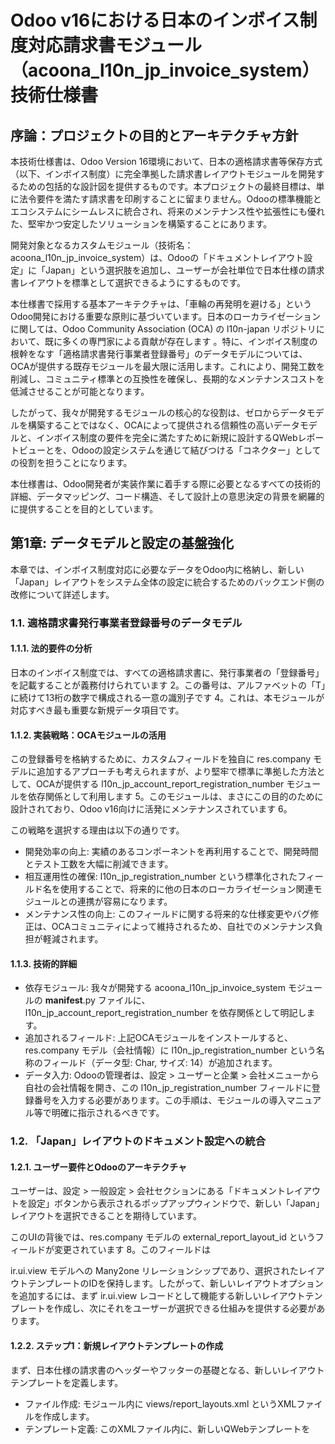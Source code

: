 # Odoo v16における日本のインボイス制度対応請求書モジュール（acoona_l10n_jp_invoice_system）技術仕様書

## 序論：プロジェクトの目的とアーキテクチャ方針

本技術仕様書は、Odoo Version 16環境において、日本の適格請求書等保存方式（以下、インボイス制度）に完全準拠した請求書レイアウトモジュールを開発するための包括的な設計図を提供するものです。本プロジェクトの最終目標は、単に法令要件を満たす請求書を印刷することに留まりません。Odooの標準機能とエコシステムにシームレスに統合され、将来のメンテナンス性や拡張性にも優れた、堅牢かつ安定したソリューションを構築することにあります。

開発対象となるカスタムモジュール（技術名：acoona_l10n_jp_invoice_system）は、Odooの「ドキュメントレイアウト設定」に「Japan」という選択肢を追加し、ユーザーが会社単位で日本仕様の請求書レイアウトを標準として選択できるようにするものです。

本仕様書で採用する基本アーキテクチャは、「車輪の再発明を避ける」というOdoo開発における重要な原則に基づいています。日本のローカライゼーションに関しては、Odoo Community Association (OCA) の l10n-japan リポジトリにおいて、既に多くの専門家による貢献が存在します 。特に、インボイス制度の根幹をなす「適格請求書発行事業者登録番号」のデータモデルについては、OCAが提供する既存モジュールを最大限に活用します。これにより、開発工数を削減し、コミュニティ標準との互換性を確保し、長期的なメンテナンスコストを低減させることが可能となります。

したがって、我々が開発するモジュールの核心的な役割は、ゼロからデータモデルを構築することではなく、OCAによって提供される信頼性の高いデータモデルと、インボイス制度の要件を完全に満たすために新規に設計するQWebレポートビューとを、Odooの設定システムを通じて結びつける「コネクター」としての役割を担うことになります。

本仕様書は、Odoo開発者が実装作業に着手する際に必要となるすべての技術的詳細、データマッピング、コード構造、そして設計上の意思決定の背景を網羅的に提供することを目的としています。

## 第1章: データモデルと設定の基盤強化

本章では、インボイス制度対応に必要なデータをOdoo内に格納し、新しい「Japan」レイアウトをシステム全体の設定に統合するためのバックエンド側の改修について詳述します。

### 1.1. 適格請求書発行事業者登録番号のデータモデル

#### 1.1.1. 法的要件の分析

日本のインボイス制度では、すべての適格請求書に、発行事業者の「登録番号」を記載することが義務付けられています 2。この番号は、アルファベットの「T」に続けて13桁の数字で構成される一意の識別子です 4。これは、本モジュールが対応すべき最も重要な新規データ項目です。

#### 1.1.2. 実装戦略：OCAモジュールの活用

この登録番号を格納するために、カスタムフィールドを独自に res.company モデルに追加するアプローチも考えられますが、より堅牢で標準に準拠した方法として、OCAが提供する l10n_jp_account_report_registration_number モジュールを依存関係として利用します 5。このモジュールは、まさにこの目的のために設計されており、Odoo v16向けに活発にメンテナンスされています 6。

この戦略を選択する理由は以下の通りです。

- 開発効率の向上: 実績のあるコンポーネントを再利用することで、開発時間とテスト工数を大幅に削減できます。
- 相互運用性の確保: l10n_jp_registration_number という標準化されたフィールド名を使用することで、将来的に他の日本のローカライゼーション関連モジュールとの連携が容易になります。
- メンテナンス性の向上: このフィールドに関する将来的な仕様変更やバグ修正は、OCAコミュニティによって維持されるため、自社でのメンテナンス負担が軽減されます。

#### 1.1.3. 技術的詳細

- 依存モジュール: 我々が開発する acoona_l10n_jp_invoice_system モジュールの __manifest__.py ファイルに、l10n_jp_account_report_registration_number を依存関係として明記します。
- 追加されるフィールド: 上記OCAモジュールをインストールすると、res.company モデル（会社情報）に l10n_jp_registration_number という名称のフィールド（データ型: Char, サイズ: 14）が追加されます。
- データ入力: Odooの管理者は、設定 > ユーザーと企業 > 会社メニューから自社の会社情報を開き、この l10n_jp_registration_number フィールドに登録番号を入力する必要があります。この手順は、モジュールの導入マニュアル等で明確に指示されるべきです。

### 1.2. 「Japan」レイアウトのドキュメント設定への統合

#### 1.2.1. ユーザー要件とOdooのアーキテクチャ

ユーザーは、設定 > 一般設定 > 会社セクションにある「ドキュメントレイアウトを設定」ボタンから表示されるポップアップウィンドウで、新しい「Japan」レイアウトを選択できることを期待しています。

このUIの背後では、res.company モデルの external_report_layout_id というフィールドが変更されています 8。このフィールドは

ir.ui.view モデルへの Many2one リレーションシップであり、選択されたレイアウトテンプレートのIDを保持します。したがって、新しいレイアウトオプションを追加するには、まず ir.ui.view レコードとして機能する新しいレイアウトテンプレートを作成し、次にそれをユーザーが選択できる仕組みを提供する必要があります。

#### 1.2.2. ステップ1：新規レイアウトテンプレートの作成

まず、日本仕様の請求書のヘッダーやフッターの基礎となる、新しいレイアウトテンプレートを定義します。

- ファイル作成: モジュール内に views/report_layouts.xml というXMLファイルを作成します。
- テンプレート定義: このXMLファイル内に、新しいQWebテンプレートを <template> タグを用いて定義します。このテンプレートには、モジュール内で一意となるID（例: acoona_l10n_jp_invoice_system.external_layout_jp）を付与します。
- 標準レイアウトの継承: ゼロからレイアウトを構築するのではなく、Odooの標準的な外部レイアウト（例: web.external_layout_standard）を継承します。これにより、基本的なヘッダー・フッター構造、CSSスタイル、および会社ロゴや住所などの表示ロジックを再利用できます 10。継承の構文は  
<template id="external_layout_jp" inherit_id="web.external_layout_standard"> のようになります。このテンプレート内では、後述する請求書本体の変更とは別に、レイアウト自体に特化した変更（例えば、会社印の表示スペースの確保など）を xpath を用いて行います。

#### 1.2.3. ステップ2：設定画面でのレイアウト選択機能の実装

次に、作成した external_layout_jp をユーザーが選択できるようにします。標準のレイアウト選択ウィザードは、web モジュールで定義された特定のビューのみを表示するため、ここに動的に選択肢を追加するのは複雑で、Odooのバージョンアップ時に互換性が失われるリスクがあります。

そこで、より安定的でユーザーフレンドリーなアプローチとして、設定 画面自体を拡張し、日本レイアウト専用の設定項目を追加します。

- 設定モデルの継承: モジュール内に models/res_config_settings.py ファイルを作成し、res.config.settings という TransientModel を継承するクラスを定義します 12。
- 設定フィールドの追加: このクラスに、新しいフィールドを追加します。このフィールドは、ユーザーの選択を一時的に保持し、保存時に実際の res.company レコードに反映させるためのものです。  
Python  
from odoo import fields, models  
  
class ResConfigSettings(models.TransientModel):  
    _inherit = 'res.config.settings'  
  
    l10n_jp_use_japan_layout = fields.Boolean(  
        string="Use Japan Invoice Layout",  
        related='company_id.l10n_jp_use_japan_layout',  
        readonly=False  
    )  
  
さらに、res.company モデルも拡張し、この設定を永続的に保持するフィールドを追加します。  
Python  
# In a separate file, e.g., models/res_company.py  
from odoo import fields, models, api  
  
class ResCompany(models.Model):  
    _inherit = 'res.company'  
  
    l10n_jp_use_japan_layout = fields.Boolean(  
        string="Use Japan Invoice Layout",  
        default=False  
    )  
  
    @api.onchange('l10n_jp_use_japan_layout')  
 def _onchange_l10n_jp_use_japan_layout(self):  
 if self.l10n_jp_use_japan_layout:  
            self.external_report_layout_id = self.env.ref(  
 'acoona_l10n_jp_invoice_system.external_layout_jp'  
            )  
 else:  
 # Revert to Odoo's default layout if unchecked  
            self.external_report_layout_id = self.env.ref(  
 'web.external_layout_standard'  
            )  

- 設定ビューの拡張: views/res_config_settings_views.xml ファイルを作成し、一般設定画面のビュー (base.res_config_settings_view_form) を継承します。xpath を使用して、「ドキュメントレイアウト」セクションの近くに、新しく作成した l10n_jp_use_japan_layout フィールドを表示するUI要素（チェックボックスなど）を配置します 12。これにより、ユーザーは直感的に日本レイアウトへの切り替えが可能になります。

この実装により、ユーザーがチェックボックスをオンにすると、_onchange メソッドがトリガーされ、res.company の external_report_layout_id が我々のカスタムレイアウト (external_layout_jp) に自動的に設定されます。これにより、標準のレイアウト選択機構と協調しながら、日本固有の要件をエレガントに満たすことができます。

## 第2章: 日本仕様請求書QWebレポートテンプレートの開発

本章では、モジュールの中心機能である、インボイス制度の要件をすべて満たした請求書PDFのテンプレート開発について、具体的な実装方法を詳述します。

### 2.1. 請求書レポートの継承と構造化

Odooの標準的な請求書PDFは、account モジュールに含まれる account.report_invoice_document というIDのQWebテンプレートによって定義されています 15。我々の目的は、この標準テンプレートを直接書き換えることではありません。Odooのバージョンアップ時の影響を最小限に抑え、メンテナンス性を高めるために、継承（inheritance）という手法を用います。

- ファイル作成: モジュール内に views/report_invoice_document_jp.xml というXMLファイルを作成します。このファイルが、日本仕様の請求書に関するすべてのカスタマイズを格納する場所となります。
- テンプレートの継承: このXMLファイル内で、まず標準の請求書テンプレートを継承する新しいテンプレートを定義します。  
XML  
<template id="report_invoice_document_jp" inherit_id="account.report_invoice_document">  
 </template>  

- xpathによる変更: テンプレート内では、xpath 式を用いて、変更したい箇所をピンポイントで特定し、要素の追加、置換、属性の変更などを行います 17。例えば、発行事業者登録番号をヘッダーに追加する、顧客名の敬称（様、御中）の表示を調整する、税率ごとの合計金額欄を全面的に置き換える、といった操作を正確に実行できます。
- カスタムレイアウトの適用: 請求書全体を囲むレイアウトとして、第1章で作成した acoona_l10n_jp_invoice_system.external_layout_jp を適用する必要があります。これは、請求書オブジェクト（o）が持つ会社情報（o.company_id）に設定されたレイアウト設定を条件に、動的に切り替えることで実現します。具体的には、t-call ディレクティブを t-if 条件でラップし、o.company_id.l10n_jp_use_japan_layout が True の場合に我々のカスタムレイアウトを呼び出すように変更します。

### 2.2. コンプライアンスのための詳細フィールドマッピング

インボイス制度に準拠するためには、国税庁が定める記載事項を漏れなく請求書に表示する必要があります 3。以下の表は、各法的要件と、それに対応するOdooのデータモデルおよびフィールド、そしてQWebテンプレート内での具体的な表現方法を網羅的にマッピングしたものです。この表は、開発者が実装を行う際の最も重要な参照資料となります。

表2.1: 日本の適格請求書フィールドマッピング

| 

法的要件（日/英）
| 

Odooモデル & フィールド
| 

QWeb式（サンプル）
| 

配置場所と注釈

| 

① 適格請求書発行事業者の氏名又は名称 (Issuer Name)
| 

res.company.name
| 

<span t-field="o.company_id.name"/>
| 

ヘッダーの会社情報ブロック。Odoo標準の表示をそのまま利用。

| 

① 適格請求書発行事業者の登録番号 (Issuer Registration No.)
| 

res.company.l10n_jp_registration_number
| 

<div t-if="o.company_id.l10n_jp_registration_number"><strong>登録番号:</strong> <span t-field="o.company_id.l10n_jp_registration_number"/></div>
| 

ヘッダーの会社名の下に配置。OCAモジュール l10n_jp_account_report_registration_number への依存が必須。

| 

② 取引年月日 (Transaction Date)
| 

account.move.invoice_date
| 

<strong>請求日:</strong> <span t-field="o.invoice_date" t-options='{"format": "yyyy年MM月dd日"}'/>
| 

ヘッダーセクション。日付フォーマットを日本で一般的な形式に指定。

| 

③ 取引内容 (Transaction Details)
| 

account.move.line.name
| 

<span t-field="line.name"/>
| 

請求明細行テーブルの各行。Odoo標準の表示を利用。

| 

③ 軽減税率の対象品目である旨 (Reduced Tax Rate Indicator)
| 

account.move.line.tax_ids
| 

<span t-if="any(tax.amount == 8 for tax in line.tax_ids)" class="oe_invoice_reduced_tax_indicator"> ※</span>
| 

請求明細行テーブルの商品名の横に表示。「※」などの記号を付与し、軽減税率対象品目であることを明示する。ロジックは、明細行に適用されている税率に8%のものが含まれるか否かで判定。

| 

④ 税率ごとに区分して合計した対価の額 (Subtotal per Tax Rate)
| 

account.move.amount_by_group
| 

(第3章で詳述)
| 

合計金額セクション。10%対象と8%対象の税抜合計額をそれぞれ表示。

| 

④ 適用税率 (Applicable Tax Rate)
| 

account.move.amount_by_group
| 

(第3章で詳述)
| 

合計金額セクション。適用税率として「10%」および「8%」を明記。

| 

⑤ 税率ごとに区分した消費税額等 (Tax Amount per Tax Rate)
| 

account.move.amount_by_group
| 

(第3章で詳述)
| 

合計金額セクション。10%対象と8%対象の消費税額をそれぞれ表示。

| 

⑥ 書類の交付を受ける事業者の氏名又は名称 (Customer Name)
| 

res.partner.name & res.partner.title
| 

<span t-field="o.partner_id.name"/> <span t-if="o.partner_id.title" t-field="o.partner_id.title.name"/>
| 

顧客情報ブロック。個人の場合は「様」、法人の場合は「御中」といった敬称を表示するために、前提モジュールである l10n_jp_partner_title_qweb が提供する res.partner.title フィールドを利用 20。

| 

(推奨) 振込先銀行口座 (Bank Account Details)
| 

res.partner.bank
| 

<p><strong>お振込先:</strong><br/> <span t-field="o.partner_bank_id.bank_id.name"/> <span t-field="o.partner_bank_id.bank_id.bic"/><br/> <span t-esc="o.partner_bank_id.acc_type"/> <span t-field="o.partner_bank_id.acc_number"/><br/> <span t-field="o.partner_bank_id.acc_holder_name"/></p>
| 

フッター、または指定の銀行情報ブロック。Odooの標準機能で設定された支払先銀行口座情報を表示。

| 

(推奨) 会社印 (Company Seal)
| 

res.company.l10n_jp_company_seal (カスタムフィールド)
| 

<img t-if="o.company_id.l10n_jp_company_seal" t-att-src="image_data_uri(o.company_id.l10n_jp_company_seal)" style="position:absolute; top:80px; right:50px; max-width:100px;"/>
| 

ヘッダーの会社住所に重ねて表示するのが一般的。日本の商習慣に合わせた対応として、会社モデルに画像フィールドを追加し、表示する機能を実装することを推奨。

## 第3章: 法的要件に基づく税サマリーの実装

本章では、インボイス制度対応において技術的に最も重要かつ複雑な部分である「税率ごとの合計および消費税額」の表示ブロックの実装について、詳細に解説します。ここの実装に不備があると、モジュール全体がコンプライアンス要件を満たさなくなるため、細心の注意が必要です。

### 3.1. Odooの amount_by_group フィールドの技術的解説

インボイス制度が要求する「税率ごとの区分経理」は、Odooのアーキテクチャにおいてネイティブにサポートされています。開発者は、この計算ロジックを自前で実装する必要はありません。account.move モデルに標準で備わっている amount_by_group という算出フィールドが、まさにこの目的のために存在します 22。

- 機能: このフィールドは、請求書内のすべての税明細行を、属する税グループ（例：「消費税10%」「消費税8%」）ごとに集計し、その結果をリスト形式で返します。
- データ構造: amount_by_group が返す値は、タプル（またはリスト）のリストです。各内部タプルは、特定の税グループに関する集計情報を含んでいます。Odoo v16の標準的な構造は以下のようになっています 24。  
  
[ (tax_group_name, tax_amount, base_amount, formatted_tax_amount, formatted_base_amount, tax_amount_in_current_currency, base_amount_in_current_currency) ]
- ``: 税グループ名 (例: '消費税 10%')
- ``: 税額 (数値)
- ``: 税抜きの基準額 (数値)
- 以降はフォーマット済み文字列や通貨換算後の値などが続きます。

このOdooの標準機能を活用することで、開発者は複雑な税計算ロジックを再実装するリスクを回避し、データの「表示」に集中することができます。QWebテンプレート内での手動計算は、丸め誤差や複数通貨の取り扱いなどでバグを生みやすいため、絶対に避けるべきです。我々のタスクは、amount_by_group から提供されるこの構造化されたデータを、日本の請求書のフォーマットに従って正確にレンダリングすることです。

### 3.2. 税サマリーブロックのQWeb実装

以下に、標準請求書テンプレートの合計欄を xpath で置き換え、日本のインボイス制度に準拠した税サマリーを表示するための、完全なQWebコードブロックを示します。このコードは、コピー＆ペーストして利用可能な、実践的なソリューションです。

ロジックの解説:

- 変数の初期化: 10%対象と8%対象の税抜き合計額（total_base_10, total_base_8）と消費税額（total_tax_10, total_tax_8）を保持するための変数を、t-set を使って0で初期化します。
- ループ処理: <t t-foreach="o.amount_by_group" t-as="amount_group"> を用いて、amount_by_group が返す税グループのリストを一つずつ処理します 22。
- 条件分岐: ループ内で、t-if を使って税グループ名（amount_group）に特定の文字列（'10%' や '8%'）が含まれているかを判定します。これにより、各税率のグループを識別します。この判定は、Odooの税金設定で税グループ名が適切に設定されていることを前提とします。
- 金額の加算: 該当する税率のグループが見つかった場合、その基準額（amount_group）と税額（amount_group）を、対応する初期化済み変数に加算していきます。
- 結果の表示: ループ処理が完了した後、蓄積された各変数の値を、テーブル形式で整形して表示します。値が0の場合は行自体を表示しないように t-if で制御し、冗長な表示を避けます。金額は monetary ウィジェットを使って、適切な通貨形式でフォーマットします。

XML

<xpathexpr="//div[@id='total']"position="replace">  
<divid="total"class="row justify-content-end">  
<divclass="col-5">  
<tableclass="table table-sm"style="page-break-inside: avoid;">  
<tt-set="total_base_10"t-value="0.0"/>  
<tt-set="total_tax_10"t-value="0.0"/>  
<tt-set="total_base_8"t-value="0.0"/>  
<tt-set="total_tax_8"t-value="0.0"/>  
  
<tt-foreach="o.amount_by_group"t-as="amount_group">  
<tt-if="'10%' in amount_group">  
<tt-set="total_base_10"t-value="total_base_10 + amount_group"/>  
<tt-set="total_tax_10"t-value="total_tax_10 + amount_group"/>  
</t>  
<tt-if="'8%' in amount_group">  
<tt-set="total_base_8"t-value="total_base_8 + amount_group"/>  
<tt-set="total_tax_8"t-value="total_tax_8 + amount_group"/>  
</t>  
</t>  
  
<trclass="border-black o_subtotal">  
<td><strong>税抜合計金額</strong></td>  
<tdclass="text-right">  
<spant-field="o.amount_untaxed"/>  
</td>  
</tr>  
  
<tt-if="total_tax_10!= 0">  
<tr>  
<td><spanclass="text-nowrap">10%対象 税抜合計</span></td>  
<tdclass="text-right">  
<spant-esc="total_base_10"t-options='{"widget": "monetary", "display_currency": o.currency_id}'/>  
</td>  
</tr>  
<tr>  
<td><spanclass="text-nowrap">消費税額 (10%)</span></td>  
<tdclass="text-right">  
<spant-esc="total_tax_10"t-options='{"widget": "monetary", "display_currency": o.currency_id}'/>  
</td>  
</tr>  
</t>  
  
<tt-if="total_tax_8!= 0">  
<tr>  
<td><spanclass="text-nowrap">8%対象 税抜合計</span></td>  
<tdclass="text-right">  
<spant-esc="total_base_8"t-options='{"widget": "monetary", "display_currency": o.currency_id}'/>  
</td>  
</tr>  
<tr>  
<td><spanclass="text-nowrap">消費税額 (8%)</span></td>  
<tdclass="text-right">  
<spant-esc="total_tax_8"t-options='{"widget": "monetary", "display_currency": o.currency_id}'/>  
</td>  
</tr>  
</t>  
  
<trclass="border-black o_total">  
<td><strong>合計金額（税込）</strong></td>  
<tdclass="text-right">  
<spant-field="o.amount_total"/>  
</td>  
</tr>  
</table>  
</div>  
</div>  
</xpath>  

## 第4章: 最終的なモジュール構造と導入計画

本章では、開発するカスタムモジュール acoona_l10n_jp_invoice_system の全体像をまとめ、専門的な開発・導入プロセスにおけるベストプラクティスを提示します。

### 4.1. モジュールのディレクトリ構造案

一貫性と保守性を確保するため、Odooの標準的な慣習に従った、明確なディレクトリ構造を採用します。

acoona_l10n_jp_invoice_system/  
├── __init__.py               # Pythonパッケージとして認識させるためのファイル  
├── __manifest__.py           # モジュールのメタデータと依存関係を定義  
├── i18n/                     # 翻訳ファイルを格納  
│   └── ja.po  
├── models/                   # Pythonモデル（ビジネスロジック）を格納  
│   ├── __init__.py  
│   ├── res_company.py        # res.companyモデルの拡張  
│   └── res_config_settings.py  # 設定画面のロジック  
└── views/                    # XMLビュー（UI定義）を格納  
    ├── report_layouts.xml            # 日本仕様のドキュメントレイアウトを定義  
    ├── report_invoice_document_jp.xml  # 請求書テンプレートのカスタマイズ  
    └── res_config_settings_views.xml # 設定画面のUI拡張  

### 4.2. マニフェストファイル（__manifest__.py）の設定

__manifest__.py はモジュールの心臓部であり、Odooシステムにモジュールの存在と要件を伝えます。以下に、本モジュール用の完全な設定例を示します。特に depends キーの正確な指定が、モジュールの正常な動作に不可欠です。

Python

{  
'name': 'Japan - Qualified Invoice System',  
'version': '16.0.1.0.0',  
'category': 'Accounting/Localizations/Invoice',  
'summary': 'Adds support for Japanese Qualified Invoice System (Invoice Seido).',  
'author': 'Your Company Name',  
'website': 'https://www.yourcompany.com',  
'license': 'LGPL-3',  
'depends':,  
'data': [  
'views/res_config_settings_views.xml',  
'views/report_layouts.xml',  
'views/report_invoice_document_jp.xml',  
    ],  
'installable': True,  
'application': False,  
'auto_install': False,  
}  

### 4.3. 導入およびテスト戦略

本モジュールは法規制に関わるため、体系的な導入と厳格なテストが不可欠です。

#### 4.3.1. 導入手順

- バージョン管理: 全てのカスタムコードはGitリポジトリで管理することを強く推奨します。
- 依存関係の解決: acoona_l10n_jp_invoice_system モジュールをOdooの addons パスに配置する前に、__manifest__.py に記載されているすべての依存モジュール（特にOCAリポジトリから入手するもの）が正しく配置され、Odooから認識されていることを確認します。
- インストール: Odooの アプリ メニューから acoona_l10n_jp_invoice_system を検索し、インストールを実行します。
- 初期設定:
- 設定 > ユーザーと企業 > 会社 を開き、自社の「登録番号」(l10n_jp_registration_number) を正確に入力します。
- 設定 > 一般設定 > 会社 セクションに進み、「日本仕様の請求書レイアウトを使用する」チェックボックスをオンにして設定を保存します。
- 会計 > 設定 > 税 を開き、日本の消費税（標準税率10%、軽減税率8%）が正しく設定されており、税グループ名が予測可能（例：「消費税 10%」）であることを確認します。

#### 4.3.2. テスト計画

- 単体テスト:
- 請求書PDFを生成し、ヘッダーに設定した登録番号が正しく表示されることを確認します。
- 顧客情報ブロックに、顧客の種別（個人/法人）に応じた正しい敬称（様/御中）が表示されることを確認します。
- 結合テスト:
- シナリオ1（標準税率のみ）: 10%の課税対象品目のみを含む請求書を作成し、税サマリーブロックに10%対象の合計額と消費税額のみが表示されることを確認します。
- シナリオ2（軽減税率のみ）: 8%の課税対象品目のみを含む請求書を作成し、税サマリーブロックに8%対象の合計額と消費税額のみが表示されることを確認します。
- シナリオ3（混合税率）: 10%対象品目、8%対象品目、および非課税品目を混在させた請求書を作成します。各明細行に軽減税率対象を示す「※」マークが正しく表示されること、および税サマリーブロックで10%と8%の金額が正確に分離・集計されていることを検証します。
- シナリオ4（通貨）: 外貨建ての請求書を作成し、すべての金額表示が正しく外貨でフォーマットされていることを確認します。
- ユーザー受け入れテスト (UAT):
- これは、本プロジェクトで最も重要なテストフェーズです。開発が完了した請求書PDFのサンプルを、日本の経理・税務の専門家、または最終的なエンドユーザーに提示し、フォーマット、記載事項、計算結果のすべてが日本のインボイス制度の法的要件を完全に満たしているかどうかの最終確認を受けます。この承認プロセスは、開発者とクライアント双方をコンプライアンス違反のリスクから保護するために、省略することはできません。

## 結論と提言

本技術仕様書は、Odoo v16上で日本のインボイス制度に準拠した請求書発行機能を実現するための、詳細かつ実践的な開発計画を提示しました。本仕様書で概説されたアーキテクチャは、OCAの既存資産を戦略的に活用することで、開発の効率性とシステムの堅牢性を両立させることを目指しています。

成功への鍵となる提言は以下の通りです。

- OCAモジュールの積極的な活用: l10n_jp_account_report_registration_number をはじめとするOCAモジュールを基盤とすることで、コミュニティの知見を活用し、長期的なメンテナンスコストを削減できます。独自実装は最小限に留めるべきです。
- Odoo標準機能の尊重: 税計算などの中核的なロジックは、Odooの標準フィールド（特に amount_by_group）に依存することが不可欠です。QWebテンプレート内での複雑な再計算は、バグの温床となるため避けるべきです。
- 厳格なテストプロセスの実施: 法規制対応モジュールであるという性質上、機能テストだけでなく、日本の税務専門家による最終的な法的適合性の検証（UAT）がプロジェクトの成否を分けます。

本仕様書に沿って開発を進めることにより、単に要件を満たすだけでなく、Odooのエコシステムと調和し、将来にわたって安定的に運用可能な、高品質なローカライゼーションモジュールを構築することが可能となります。

#### 引用文献

- 適格請求書等保存方式に, 9月 13, 2025にアクセス、 [https://www.pref.nagano.lg.jp/zeimu/documents/0020006-027ky.pdf](https://www.google.com/url?q=https://www.pref.nagano.lg.jp/zeimu/documents/0020006-027ky.pdf&sa=D&source=editors&ust=1757760559789079&usg=AOvVaw2KqZBgoU3HORbPzyybKZ5A)
- 適格請求書の書き方とは？ 記載項目や国税庁のフォーマットもあわせて解説｜会計処理, 9月 13, 2025にアクセス、 [https://journal.bizocean.jp/corp01/a06/5672/](https://www.google.com/url?q=https://journal.bizocean.jp/corp01/a06/5672/&sa=D&source=editors&ust=1757760559789545&usg=AOvVaw1_M8JJ8VWONfyZjrecXwBU)
- インボイス制度（適格請求書保存方式）とは？対応すべきポイントを解説 | ファーストアカウンティング, 9月 13, 2025にアクセス、 [https://www.fastaccounting.jp/blog/20230515/11385/](https://www.google.com/url?q=https://www.fastaccounting.jp/blog/20230515/11385/&sa=D&source=editors&ust=1757760559789897&usg=AOvVaw2rQD9makw2GZ3vgugksHAS)
- Japan Account Report Registration Number | The Odoo Community Association | OCA, 9月 13, 2025にアクセス、 [https://odoo-community.org/shop/japan-account-report-registration-number-715271](https://www.google.com/url?q=https://odoo-community.org/shop/japan-account-report-registration-number-715271&sa=D&source=editors&ust=1757760559790270&usg=AOvVaw0FYoxQJOvEfbIeoA2oGMvb)
- Issues · OCA/l10n-japan - GitHub, 9月 13, 2025にアクセス、 [https://github.com/OCA/l10n-japan/issues](https://www.google.com/url?q=https://github.com/OCA/l10n-japan/issues&sa=D&source=editors&ust=1757760559790567&usg=AOvVaw3WZPjzjGZ4yccMbJBWBGTE)
- Pull requests · OCA/l10n-japan - GitHub, 9月 13, 2025にアクセス、 [https://github.com/OCA/l10n-japan/pulls](https://www.google.com/url?q=https://github.com/OCA/l10n-japan/pulls&sa=D&source=editors&ust=1757760559790822&usg=AOvVaw20AEpX0KDPfBp4fo8QpgxJ)
- odoo/addons/base/models/res_company.py · b616e2ed94798961b451ed15f098e4b5e83792b9 - Coopdevs GitLab, 9月 13, 2025にアクセス、 [https://git.coopdevs.org/coopdevs/odoo/OCB/-/blob/b616e2ed94798961b451ed15f098e4b5e83792b9/odoo/addons/base/models/res_company.py](https://www.google.com/url?q=https://git.coopdevs.org/coopdevs/odoo/OCB/-/blob/b616e2ed94798961b451ed15f098e4b5e83792b9/odoo/addons/base/models/res_company.py&sa=D&source=editors&ust=1757760559791261&usg=AOvVaw3xaSrt52XgLYLvMsCLO1SC)
- code/odoo/odoo/addons/base/models/res_company.py ... - GitLab, 9月 13, 2025にアクセス、 [https://gitlab.eynes.com.ar/YPF/ypf17-source/-/blob/1043304795bfe0946b043595c6a2ca877107180b/code/odoo/odoo/addons/base/models/res_company.py](https://www.google.com/url?q=https://gitlab.eynes.com.ar/YPF/ypf17-source/-/blob/1043304795bfe0946b043595c6a2ca877107180b/code/odoo/odoo/addons/base/models/res_company.py&sa=D&source=editors&ust=1757760559791839&usg=AOvVaw1DWAR3VV7rH18Qi8SPSycs)
- How to Customize Header/Footer for All Reports in Odoo 17 ERP - Cybrosys Technologies, 9月 13, 2025にアクセス、 [https://www.cybrosys.com/blog/how-to-customize-header-footer-for-all-reports-in-odoo-17-erp](https://www.google.com/url?q=https://www.cybrosys.com/blog/how-to-customize-header-footer-for-all-reports-in-odoo-17-erp&sa=D&source=editors&ust=1757760559792263&usg=AOvVaw36F7fZvSGva8PQOJGdsov6)
- How to change default external report layout - Odoo, 9月 13, 2025にアクセス、 [https://www.odoo.com/forum/help-1/how-to-change-default-external-report-layout-163805](https://www.google.com/url?q=https://www.odoo.com/forum/help-1/how-to-change-default-external-report-layout-163805&sa=D&source=editors&ust=1757760559792598&usg=AOvVaw2JD2RPoSjxUT-uCGIruvdO)
- How to Add a Settings Menu for Custom Modules in Odoo 16 - Cybrosys Technologies, 9月 13, 2025にアクセス、 [https://www.cybrosys.com/blog/how-to-add-a-settings-menu-for-custom-modules-in-odoo-16](https://www.google.com/url?q=https://www.cybrosys.com/blog/how-to-add-a-settings-menu-for-custom-modules-in-odoo-16&sa=D&source=editors&ust=1757760559792956&usg=AOvVaw2WIKnzCGUzK86Moo4Q_FTs)
- Custom Settings| Odoo 16 Development Book - Cybrosys Technologies, 9月 13, 2025にアクセス、 [https://www.cybrosys.com/odoo/odoo-books/odoo-16-development/server-side-development/custom-settings/](https://www.google.com/url?q=https://www.cybrosys.com/odoo/odoo-books/odoo-16-development/server-side-development/custom-settings/&sa=D&source=editors&ust=1757760559793315&usg=AOvVaw1iMQMVR1rdgVc7d3Y3V6Zr)
- How to Add Custom Fields to Existing Configuration Settings in Odoo 16?, 9月 13, 2025にアクセス、 [https://www.cybrosys.com/blog/how-to-add-custom-fields-to-existing-configuration-settings-in-odoo-16](https://www.google.com/url?q=https://www.cybrosys.com/blog/how-to-add-custom-fields-to-existing-configuration-settings-in-odoo-16&sa=D&source=editors&ust=1757760559793692&usg=AOvVaw2pJvTuvpx7YCrj2THa9HLd)
- How to extend Invoice report(pdf) with custom variable on odoo 16 - Reddit, 9月 13, 2025にアクセス、 [https://www.reddit.com/r/Odoo/comments/1ic32p8/how_to_extend_invoice_reportpdf_with_custom/](https://www.google.com/url?q=https://www.reddit.com/r/Odoo/comments/1ic32p8/how_to_extend_invoice_reportpdf_with_custom/&sa=D&source=editors&ust=1757760559794135&usg=AOvVaw0gYau97c2_9ucz7ABbMqKb)
- addons/account/views/report_invoice.xml - Odoo - Coopdevs GitLab, 9月 13, 2025にアクセス、 [https://git.coopdevs.org/coopdevs/odoo/OCB/-/blob/9e3ffdf6f9c9050ae2e44709b6e4d60071893a7e/addons/account/views/report_invoice.xml](https://www.google.com/url?q=https://git.coopdevs.org/coopdevs/odoo/OCB/-/blob/9e3ffdf6f9c9050ae2e44709b6e4d60071893a7e/addons/account/views/report_invoice.xml&sa=D&source=editors&ust=1757760559794637&usg=AOvVaw1as8qrN_F8Ph61j5ysdtvz)
- Customizing Odoo default invoices report template., 9月 13, 2025にアクセス、 [https://www.odoo.com/forum/help-1/customizing-odoo-default-invoices-report-template-203847](https://www.google.com/url?q=https://www.odoo.com/forum/help-1/customizing-odoo-default-invoices-report-template-203847&sa=D&source=editors&ust=1757760559794997&usg=AOvVaw0EsRGvIFShHODpTVZg9cOw)
- ４ 適格請求書の記載事項 - 国税庁, 9月 13, 2025にアクセス、 [https://www.nta.go.jp/taxes/shiraberu/zeimokubetsu/shohi/keigenzeiritsu/pdf/qa/01-09.pdf](https://www.google.com/url?q=https://www.nta.go.jp/taxes/shiraberu/zeimokubetsu/shohi/keigenzeiritsu/pdf/qa/01-09.pdf&sa=D&source=editors&ust=1757760559795287&usg=AOvVaw0z010vjtNVTjj-T-EDmgii)
- 適格請求書等保存方式の概要, 9月 13, 2025にアクセス、 [https://wwwtb.mlit.go.jp/tohoku/content/000338440.pdf](https://www.google.com/url?q=https://wwwtb.mlit.go.jp/tohoku/content/000338440.pdf&sa=D&source=editors&ust=1757760559795544&usg=AOvVaw0Fphbrr-KG7MiQIY7CKjxa)
- Japan Partner Title QWeb | Odoo Apps Store, 9月 13, 2025にアクセス、 [https://apps.odoo.com/apps/modules/12.0/l10n_jp_partner_title_qweb](https://www.google.com/url?q=https://apps.odoo.com/apps/modules/12.0/l10n_jp_partner_title_qweb&sa=D&source=editors&ust=1757760559795828&usg=AOvVaw2hxSdSgE1QlIY3yFsYkQBA)
- Japan Partner Title QWeb | The Odoo Community Association | OCA, 9月 13, 2025にアクセス、 [https://odoo-community.org/shop/japan-partner-title-qweb-3619](https://www.google.com/url?q=https://odoo-community.org/shop/japan-partner-title-qweb-3619&sa=D&source=editors&ust=1757760559796170&usg=AOvVaw1d10DFhfdS0JbUnz2TpTAh)
- Add two value fields in Qweb report - Stack Overflow, 9月 13, 2025にアクセス、 [https://stackoverflow.com/questions/39340678/add-two-value-fields-in-qweb-report](https://www.google.com/url?q=https://stackoverflow.com/questions/39340678/add-two-value-fields-in-qweb-report&sa=D&source=editors&ust=1757760559796546&usg=AOvVaw39yvVZ48sCDSCOcKKGX9Uv)
- How to split total amount taxes to print in a custom Qweb Report | Odoo, 9月 13, 2025にアクセス、 [https://www.odoo.com/forum/help-1/how-to-split-total-amount-taxes-to-print-in-a-custom-qweb-report-162384](https://www.google.com/url?q=https://www.odoo.com/forum/help-1/how-to-split-total-amount-taxes-to-print-in-a-custom-qweb-report-162384&sa=D&source=editors&ust=1757760559797072&usg=AOvVaw1XtgIyJmtLyIUQQQ8yRpgI)
- Odoo Server Error when trying to create pdf invoice_document, 9月 13, 2025にアクセス、 [https://www.odoo.com/forum/help-1/odoo-server-error-when-trying-to-create-pdf-invoice-document-113497](https://www.google.com/url?q=https://www.odoo.com/forum/help-1/odoo-server-error-when-trying-to-create-pdf-invoice-document-113497&sa=D&source=editors&ust=1757760559797568&usg=AOvVaw2LIu7Nw7O9_1KsM1Zh0xKR)
- Problem with invoice-report after migration 8 => 10 Community | Odoo, 9月 13, 2025にアクセス、 [https://www.odoo.com/forum/help-1/problem-with-invoice-report-after-migration-8-10-community-142808](https://www.google.com/url?q=https://www.odoo.com/forum/help-1/problem-with-invoice-report-after-migration-8-10-community-142808&sa=D&source=editors&ust=1757760559798096&usg=AOvVaw20cUT6aN8iwxMFB5LtfLAa)
- How to split total amount taxes to print in a custom Qweb Report - Odoo, 9月 13, 2025にアクセス、 [https://www.odoo.com/cs_CZ/forum/pomoc-1/how-to-split-total-amount-taxes-to-print-in-a-custom-qweb-report-162384](https://www.google.com/url?q=https://www.odoo.com/cs_CZ/forum/pomoc-1/how-to-split-total-amount-taxes-to-print-in-a-custom-qweb-report-162384&sa=D&source=editors&ust=1757760559798638&usg=AOvVaw1cNKw6CUwtkQJgNWOPP8Mp)


---
元ドキュメント: https://docs.google.com/document/d/1bLkcJFuLEViK2sBTHxe6IzaTCMpLe4XODSD2iSspV9M/edit?usp=sharing
